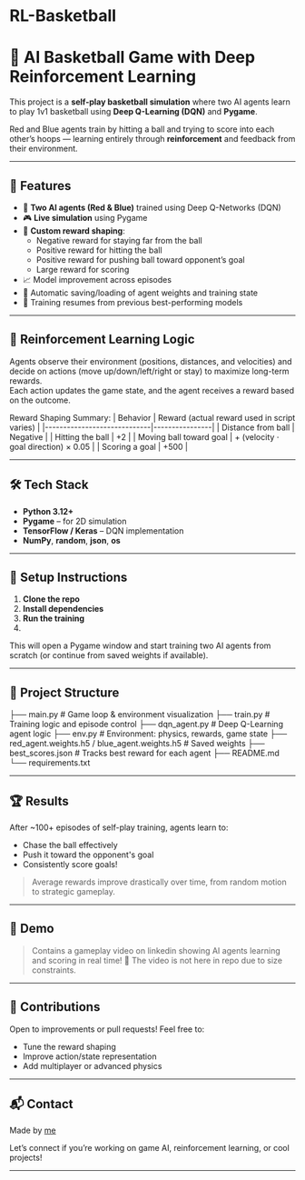# RL-Basketball
# 🏀 AI Basketball Game with Deep Reinforcement Learning

This project is a **self-play basketball simulation** where two AI agents learn to play 1v1 basketball using **Deep Q-Learning (DQN)** and **Pygame**.

Red and Blue agents train by hitting a ball and trying to score into each other’s hoops — learning entirely through **reinforcement** and feedback from their environment.

---

## 🚀 Features

- 🤖 **Two AI agents (Red & Blue)** trained using Deep Q-Networks (DQN)
- 🎮 **Live simulation** using Pygame
- 🧠 **Custom reward shaping**:
  - Negative reward for staying far from the ball
  - Positive reward for hitting the ball
  - Positive reward for pushing ball toward opponent’s goal
  - Large reward for scoring
- 📈 Model improvement across episodes
- 💾 Automatic saving/loading of agent weights and training state
- 🔁 Training resumes from previous best-performing models

---

## 🧠 Reinforcement Learning Logic

Agents observe their environment (positions, distances, and velocities) and decide on actions (move up/down/left/right or stay) to maximize long-term rewards.  
Each action updates the game state, and the agent receives a reward based on the outcome.

Reward Shaping Summary:
| Behavior                     | Reward (actual reward used in script varies) |
|-----------------------------|----------------|
| Distance from ball          | Negative        |
| Hitting the ball            | +2              |
| Moving ball toward goal     | + (velocity ⋅ goal direction) × 0.05 |
| Scoring a goal              | +500            |

---

## 🛠 Tech Stack

- **Python 3.12+**
- **Pygame** – for 2D simulation
- **TensorFlow / Keras** – DQN implementation
- **NumPy**, **random**, **json**, **os**

---

## 🔧 Setup Instructions

1. **Clone the repo**
2. **Install dependencies**
3. **Run the training**
4. 
This will open a Pygame window and start training two AI agents from scratch (or continue from saved weights if available).

---

## 📁 Project Structure

├── main.py # Game loop & environment visualization
├── train.py # Training logic and episode control
├── dqn_agent.py # Deep Q-Learning agent logic
├── env.py # Environment: physics, rewards, game state
├── red_agent.weights.h5 / blue_agent.weights.h5 # Saved weights
├── best_scores.json # Tracks best reward for each agent
├── README.md
└── requirements.txt

---

## 🏆 Results

After ~100+ episodes of self-play training, agents learn to:
- Chase the ball effectively
- Push it toward the opponent's goal
- Consistently score goals!

> Average rewards improve drastically over time, from random motion to strategic gameplay.

---

## 🎥 Demo

> Contains a gameplay video on linkedin showing AI agents learning and scoring in real time! 🎥
> The video is not here in repo due to size constraints.

---

## 🤝 Contributions

Open to improvements or pull requests! Feel free to:
- Tune the reward shaping
- Improve action/state representation
- Add multiplayer or advanced physics

---

## 📬 Contact

Made by [me](linkedin.com/in/ankit-anand-b293422a4/)

Let’s connect if you’re working on game AI, reinforcement learning, or cool projects!

---

